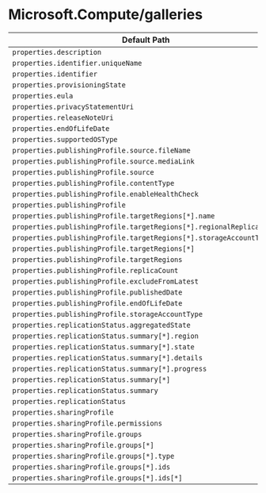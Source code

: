 # Microsoft.Compute/galleries

| Default Path | Alias |
|---|---|
| `properties.description` | `Microsoft.Compute/galleries/description` |
| `properties.identifier.uniqueName` | `Microsoft.Compute/galleries/identifier.uniqueName` |
| `properties.identifier` | `Microsoft.Compute/galleries/identifier` |
| `properties.provisioningState` | `Microsoft.Compute/galleries/provisioningState` |
| `properties.eula` | `Microsoft.Compute/galleries/applications.eula` |
| `properties.privacyStatementUri` | `Microsoft.Compute/galleries/applications.privacyStatementUri` |
| `properties.releaseNoteUri` | `Microsoft.Compute/galleries/applications.releaseNoteUri` |
| `properties.endOfLifeDate` | `Microsoft.Compute/galleries/applications.endOfLifeDate` |
| `properties.supportedOSType` | `Microsoft.Compute/galleries/applications.supportedOSType` |
| `properties.publishingProfile.source.fileName` | `Microsoft.Compute/galleries/applications.versions.publishingProfile.source.fileName` |
| `properties.publishingProfile.source.mediaLink` | `Microsoft.Compute/galleries/applications.versions.publishingProfile.source.mediaLink` |
| `properties.publishingProfile.source` | `Microsoft.Compute/galleries/applications.versions.publishingProfile.source` |
| `properties.publishingProfile.contentType` | `Microsoft.Compute/galleries/applications.versions.publishingProfile.contentType` |
| `properties.publishingProfile.enableHealthCheck` | `Microsoft.Compute/galleries/applications.versions.publishingProfile.enableHealthCheck` |
| `properties.publishingProfile` | `Microsoft.Compute/galleries/applications.versions.publishingProfile` |
| `properties.publishingProfile.targetRegions[*].name` | `Microsoft.Compute/galleries/applications.versions.publishingProfile.targetRegions[*].name` |
| `properties.publishingProfile.targetRegions[*].regionalReplicaCount` | `Microsoft.Compute/galleries/applications.versions.publishingProfile.targetRegions[*].regionalReplicaCount` |
| `properties.publishingProfile.targetRegions[*].storageAccountType` | `Microsoft.Compute/galleries/applications.versions.publishingProfile.targetRegions[*].storageAccountType` |
| `properties.publishingProfile.targetRegions[*]` | `Microsoft.Compute/galleries/applications.versions.publishingProfile.targetRegions[*]` |
| `properties.publishingProfile.targetRegions` | `Microsoft.Compute/galleries/applications.versions.publishingProfile.targetRegions` |
| `properties.publishingProfile.replicaCount` | `Microsoft.Compute/galleries/applications.versions.publishingProfile.replicaCount` |
| `properties.publishingProfile.excludeFromLatest` | `Microsoft.Compute/galleries/applications.versions.publishingProfile.excludeFromLatest` |
| `properties.publishingProfile.publishedDate` | `Microsoft.Compute/galleries/applications.versions.publishingProfile.publishedDate` |
| `properties.publishingProfile.endOfLifeDate` | `Microsoft.Compute/galleries/applications.versions.publishingProfile.endOfLifeDate` |
| `properties.publishingProfile.storageAccountType` | `Microsoft.Compute/galleries/applications.versions.publishingProfile.storageAccountType` |
| `properties.replicationStatus.aggregatedState` | `Microsoft.Compute/galleries/applications.versions.replicationStatus.aggregatedState` |
| `properties.replicationStatus.summary[*].region` | `Microsoft.Compute/galleries/applications.versions.replicationStatus.summary[*].region` |
| `properties.replicationStatus.summary[*].state` | `Microsoft.Compute/galleries/applications.versions.replicationStatus.summary[*].state` |
| `properties.replicationStatus.summary[*].details` | `Microsoft.Compute/galleries/applications.versions.replicationStatus.summary[*].details` |
| `properties.replicationStatus.summary[*].progress` | `Microsoft.Compute/galleries/applications.versions.replicationStatus.summary[*].progress` |
| `properties.replicationStatus.summary[*]` | `Microsoft.Compute/galleries/applications.versions.replicationStatus.summary[*]` |
| `properties.replicationStatus.summary` | `Microsoft.Compute/galleries/applications.versions.replicationStatus.summary` |
| `properties.replicationStatus` | `Microsoft.Compute/galleries/applications.versions.replicationStatus` |
| `properties.sharingProfile` | `Microsoft.Compute/galleries/sharingProfile` |
| `properties.sharingProfile.permissions` | `Microsoft.Compute/galleries/sharingProfile.permissions` |
| `properties.sharingProfile.groups` | `Microsoft.Compute/galleries/sharingProfile.groups` |
| `properties.sharingProfile.groups[*]` | `Microsoft.Compute/galleries/sharingProfile.groups[*]` |
| `properties.sharingProfile.groups[*].type` | `Microsoft.Compute/galleries/sharingProfile.groups[*].type` |
| `properties.sharingProfile.groups[*].ids` | `Microsoft.Compute/galleries/sharingProfile.groups[*].ids` |
| `properties.sharingProfile.groups[*].ids[*]` | `Microsoft.Compute/galleries/sharingProfile.groups[*].ids[*]` |

